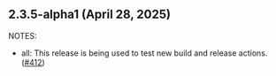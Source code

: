 ## 2.3.5-alpha1 (April 28, 2025)

NOTES:

* all: This release is being used to test new build and release actions. ([#412](https://github.com/hashicorp/terraform-provider-external/issues/412))


